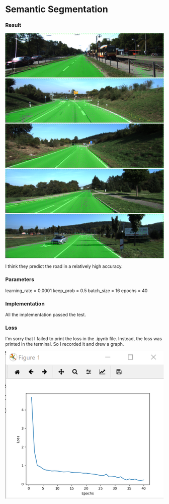 # Semantic Segmentation
### Result
![](https://github.com/rainbamboooo/semantic_segmentation/raw/master/runs/1512823282.7850637/umm_000004.png)
![](https://github.com/rainbamboooo/semantic_segmentation/raw/master/runs/1512823282.7850637/umm_000028.png)
![](https://github.com/rainbamboooo/semantic_segmentation/raw/master/runs/1512823282.7850637/umm_000032.png)
![](https://github.com/rainbamboooo/semantic_segmentation/raw/master/runs/1512823282.7850637/umm_000049.png)
![](https://github.com/rainbamboooo/semantic_segmentation/raw/master/runs/1512823282.7850637/umm_000077.png)

I think they predict the road in a relatively high accuracy.

### Parameters
learning_rate = 0.0001
keep_prob = 0.5
batch_size = 16
epochs = 40


### Implementation
All the implementation passed the test.

### Loss
I'm sorry that I failed to print the loss in the .ipynb file. Instead, the loss was printed in the terminal. So I recorded it and drew a graph.

![](https://github.com/rainbamboooo/semantic_segmentation/raw/master/loss.png)